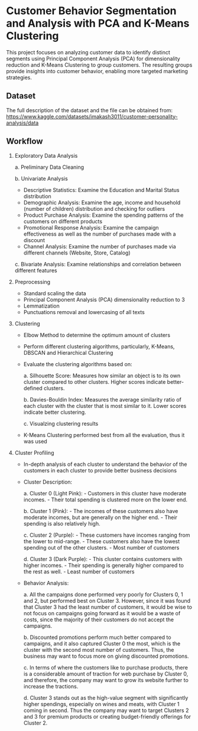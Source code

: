 # Customer Behavior Segmentation and Analysis with PCA and K-Means Clustering
This project focuses on analyzing customer data to identify distinct segments using Principal Component Analysis (PCA) for dimensionality reduction and K-Means Clustering to group customers. The resulting groups provide insights into customer behavior, enabling more targeted marketing strategies.

## Dataset

The full description of the dataset and the file can be obtained from: https://www.kaggle.com/datasets/imakash3011/customer-personality-analysis/data

## Workflow
1. Exploratory Data Analysis

   a. Preliminary Data Cleaning

   b. Univariate Analysis
     - Descriptive Statistics: Examine the Education and Marital Status distribution
     - Demographic Analysis: Examine the age, income and household (number of children) distribution and checking for outliers
     - Product Purchase Analysis: Examine the spending patterns of the customers on different products
     - Promotional Response Analysis: Examine the campaign effectiveness as well as the number of purchases made with a discount
     - Channel Analysis: Examine the number of purchases made via different channels (Website, Store, Catalog)
   
   c. Bivariate Analysis: Examine relationships and correlation between different features

3. Preprocessing
   - Standard scaling the data
   - Principal Component Analysis (PCA) dimensionality reduction to 3
   - Lemmatization
   - Punctuations removal and lowercasing of all texts

4. Clustering
   - Elbow Method to determine the optimum amount of clusters
   - Perform different clustering algorithms, particularly, K-Means, DBSCAN and Hierarchical Clustering
   - Evaluate the clustering algorithms based on:

     a. Silhouette Score: Measures how similar an object is to its own cluster compared to other clusters. Higher scores indicate better-defined clusters.

     b. Davies-Bouldin Index: Measures the average similarity ratio of each cluster with the cluster that is most similar to it. Lower scores indicate better clustering.

     c. Visualzing clustering results
   - K-Means Clustering performed best from all the evaluation, thus it was used

5. Cluster Profiling
   - In-depth analysis of each cluster to understand the behavior of the customers in each cluster to provide better business decisions
   - Cluster Description:

     a. Cluster 0 (Light Pink):
         - Customers in this cluster have moderate incomes.
         - Their total spending is clustered more on the lower end.

     b. Cluster 1 (Pink):
         - The incomes of these customers also have moderate incomes, but are generally on the higher end.
         - Their spending is also relatively high.

     c. Cluster 2 (Purple):
         - These customers have incomes ranging from the lower to mid-range.
         - These customers also have the lowest spending out of the other clusters.
         - Most number of customers

     d. Cluster 3 (Dark Purple):
         - This cluster contains customers with higher incomes.
         - Their spending is generally higher compared to the rest as well.
         - Least number of customers
   - Behavior Analysis:

     a. All the campaigns done performed very poorly for Clusters 0, 1 and 2, but performed best on Cluster 3. However, since it was found that Cluster 3 had the least number of customers, it would be wise to not focus on campaigns going forward as it would be a waste of costs, since the majority of their customers do not accept the campaigns.

     b. Discounted promotions perform much better compared to campaigns, and it also captured Cluster 0 the most, which is the cluster with the second most number of customers. Thus, the business may want to focus more on giving discounted promotions.

     c. In terms of where the customers like to purchase products, there is a considerable amount of traction for web purchase by Cluster 0, and therefore, the company may want to grow its website further to increase the tractions.

     d. Cluster 3 stands out as the high-value segment with significantly higher spendings, especially on wines and meats, with Cluster 1 coming in second. Thus the company may want to target Clusters 2 and 3 for premium products or creating budget-friendly offerings for Cluster 2.
